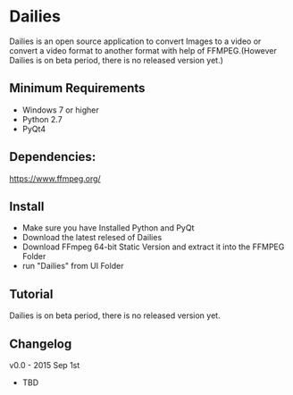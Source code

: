 # Dailies
Dailies is an open source application to convert Images to a video or convert a video format to another format with help of FFMPEG.(However Dailies is on beta period, there is no released version yet.)

## Minimum Requirements
- Windows 7 or higher
- Python 2.7
- PyQt4

## Dependencies:
https://www.ffmpeg.org/

## Install 
- Make sure you have Installed Python and PyQt
- Download the latest relesed of Dailies
- Download FFmpeg 64-bit Static Version and extract it into the FFMPEG Folder
- run "Dailies" from UI Folder

## Tutorial
Dailies is on beta period, there is no released version yet.

## Changelog
v0.0 - 2015 Sep 1st
 - TBD
